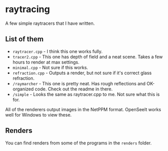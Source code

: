 # raytracing
A few simple raytracers that I have written.

## List of them
- `raytracer.cpp` - I think this one works fully.
- `tracer2.cpp` - This one has depth of field and a neat scene. Takes a few hours to render at max settings.
- `minimal.cpp` - Not sure if this works.
- `refraction.cpp` - Outputs a render, but not sure if it's correct glass refraction.
- `/raymarcher` - This one is pretty neat. Has rough reflections and OK-organized code. Check out the readme in there.
- `/simple` - Looks the same as raytracer.cpp to me. Not sure what this is for.

All of the renderers output images in the NetPPM format. OpenSeeIt works well for Windows to view these.

## Renders
You can find renders from some of the programs in the `renders` folder.